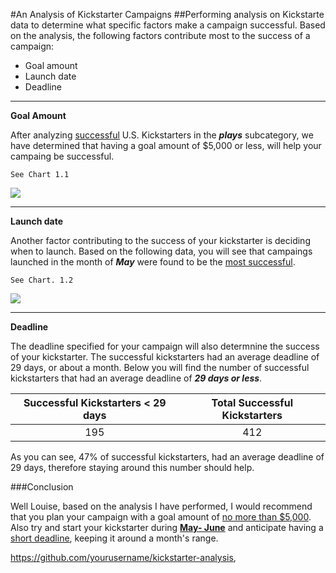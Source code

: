 #An Analysis of Kickstarter Campaigns
##Performing analysis on Kickstarte data to determine what specific factors make a campaign successful.
Based on the analysis, the following factors contribute most to the success of a campaign:
- Goal amount
- Launch date
- Deadline
---
**Goal Amount**

After analyzing <u>successful</u> U.S. Kickstarters in the ***plays*** subcategory, we have determined that having a goal amount of $5,000 or less, will help your campaing be successful. 

    See Chart 1.1

<img src="C:\Users\lrinc\DataAustin2020\UT-MCC-VIRT-DATA-PT-05-2020-U-B\kickstarter-analysis\Average Goal Amount.png">

---
**Launch date**

Another factor contributing to the success of your kickstarter is deciding when to launch. Based on the following data, you will see that campaings launched in the month of ***May*** were found to be the <u>most successful</u>. 

    See Chart. 1.2

<img src="C:\Users\lrinc\DataAustin2020\UT-MCC-VIRT-DATA-PT-05-2020-U-B\kickstarter-analysis\Outcomes Based on Launch Date.png">

---
**Deadline**

The deadline specified for your campaign will also determnine the success of your kickstarter. The successful kickstarters had an average deadline of 29 days, or about a month. Below you will find the number of successful kickstarters that had an average deadline of ***29 days or less***. 

|Successful Kickstarters < 29 days| Total Successful Kickstarters|
|:---:|:---:|
|195|412|
As you can see, 47% of successful kickstarters, had an average deadline of 29 days, therefore staying around this number should help. 

###Conclusion

Well Louise, based on the analysis I have performed, I would recommend that you plan your campaign with a goal amount of <u>no more than $5,000</u>. Also try and start your kickstarter during <u>**May- June**</u> and anticipate having a <U>short deadline</u>, keeping it around a month's range. 

https://github.com/yourusername/kickstarter-analysis,
